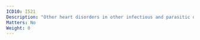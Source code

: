```yaml
---
ICD10: I521
Description: "Other heart disorders in other infectious and parasitic diseases classified elsewhere"
Matters: No
Weight: 0
---
```

